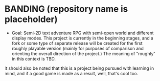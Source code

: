 # BANDING (repository name is placeholder)

- Goal: Semi-2D text adventure RPG with semi-open world and different display modes.
This project is currently in the beginning stages, and a fork or some type of separate release will be created for the first roughly playable version (mainly for purposes of comparison and orienting the overall direction of the project.)
The meaning of "roughly" in this context is TBD.

It should also be noted that this is a project being pursued with learning in mind, and if a good game is made as a result, well, that's cool too.
